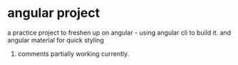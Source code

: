 # angular project


a practice project to freshen up on angular - using angular cli to build it. and angular material for quick styling

1. comments partially working currently.
